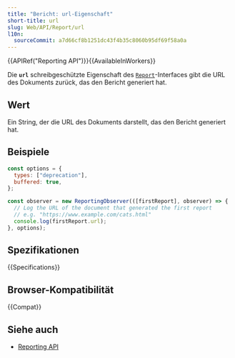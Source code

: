 ```yaml
---
title: "Bericht: url-Eigenschaft"
short-title: url
slug: Web/API/Report/url
l10n:
  sourceCommit: a7d66cf8b1251dc43f4b35c8060b95df69f58a0a
---
```


{{APIRef("Reporting API")}}{{AvailableInWorkers}}

Die **`url`** schreibgeschützte Eigenschaft des [`Report`](/de/docs/Web/API/Report)-Interfaces gibt die URL des Dokuments zurück, das den Bericht generiert hat.

## Wert

Ein String, der die URL des Dokuments darstellt, das den Bericht generiert hat.

## Beispiele

```js
const options = {
  types: ["deprecation"],
  buffered: true,
};

const observer = new ReportingObserver(([firstReport], observer) => {
  // Log the URL of the document that generated the first report
  // e.g. "https://www.example.com/cats.html"
  console.log(firstReport.url);
}, options);
```

## Spezifikationen

{{Specifications}}

## Browser-Kompatibilität

{{Compat}}

## Siehe auch

- [Reporting API](/de/docs/Web/API/Reporting_API)
